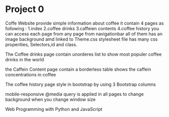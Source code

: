 # Project 0
Coffe Website provide simple information about coffee
it contain 4 pages as following : 
1.index
2.coffee drinks
3.caffeien contents
4.coffee history
you can access each page from any page from navigationbar all of them has an image background amd linked to Theme.css stylesheet file
has many css properities, Selectors,id and class.

The Coffee drinks page contain unorderes list to show most populer coffee drinks in the world

the Caffein Content  page contain a borderless table shows the caffein concentrations in coffee

The coffee history page style in bootstrap by using 3 Bootstrap columns 

mobile-responsive @media query is applied in all pages to change background when you change window size 

Web Programming with Python and JavaScript
